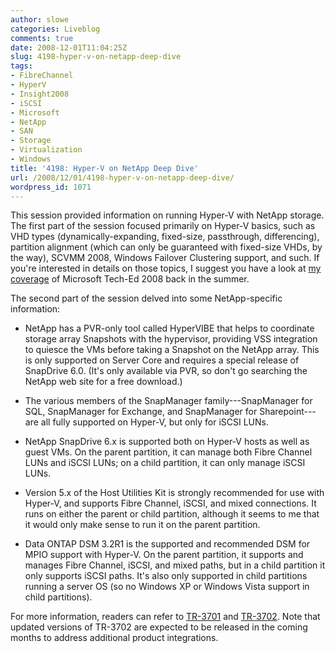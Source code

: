 ```yaml
---
author: slowe
categories: Liveblog
comments: true
date: 2008-12-01T11:04:25Z
slug: 4198-hyper-v-on-netapp-deep-dive
tags:
- FibreChannel
- HyperV
- Insight2008
- iSCSI
- Microsoft
- NetApp
- SAN
- Storage
- Virtualization
- Windows
title: '4198: Hyper-V on NetApp Deep Dive'
url: /2008/12/01/4198-hyper-v-on-netapp-deep-dive/
wordpress_id: 1071
---
```


This session provided information on running Hyper-V with NetApp storage. The first part of the session focused primarily on Hyper-V basics, such as VHD types (dynamically-expanding, fixed-size, passthrough, differencing), partition alignment (which can only be guaranteed with fixed-size VHDs, by the way), SCVMM 2008, Windows Failover Clustering support, and such. If you're interested in details on those topics, I suggest you have a look at [my coverage][1] of Microsoft Tech-Ed 2008 back in the summer.

The second part of the session delved into some NetApp-specific information:

* NetApp has a PVR-only tool called HyperVIBE that helps to coordinate storage array Snapshots with the hypervisor, providing VSS integration to quiesce the VMs before taking a Snapshot on the NetApp array. This is only supported on Server Core and requires a special release of SnapDrive 6.0. (It's only available via PVR, so don't go searching the NetApp web site for a free download.)

* The various members of the SnapManager family---SnapManager for SQL, SnapManager for Exchange, and SnapManager for Sharepoint---are all fully supported on Hyper-V, but only for iSCSI LUNs.

* NetApp SnapDrive 6.x is supported both on Hyper-V hosts as well as guest VMs. On the parent partition, it can manage both Fibre Channel LUNs and iSCSI LUNs; on a child partition, it can only manage iSCSI LUNs.

* Version 5.x of the Host Utilities Kit is strongly recommended for use with Hyper-V, and supports Fibre Channel, iSCSI, and mixed connections. It runs on either the parent or child partition, although it seems to me that it would only make sense to run it on the parent partition.

* Data ONTAP DSM 3.2R1 is the supported and recommended DSM for MPIO support with Hyper-V. On the parent partition, it supports and manages Fibre Channel, iSCSI, and mixed paths, but in a child partition it only supports iSCSI paths. It's also only supported in child partitions running a server OS (so no Windows XP or Windows Vista support in child partitions).

For more information, readers can refer to [TR-3701](http://www.netapp.com/us/library/technical-reports/tr-3701.html) and [TR-3702](http://www.netapp.com/us/library/technical-reports/tr-3702.html). Note that updated versions of TR-3702 are expected to be released in the coming months to address additional product integrations.

[1]: /tags/teched2008/
